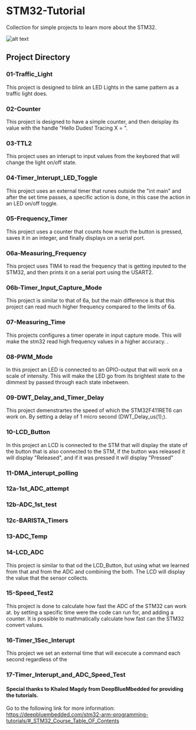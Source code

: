# STM32-Tutorial
Collection for simple projects to learn more about the STM32.

![alt text](https://www.elliottelectronicsupply.com/media/catalog/product/cache/761b8bdecfdca96cdc8841a1a603f814/m/e/media-import-pictures-0000000040438_Def.jpg)

## Project Directory

### 01-Traffic_Light
This project is designed to blink an LED Lights in the same pattern as a traffic light does.

### 02-Counter
This project is designed to have a simple counter, and then deisplay its value with the handle "Hello Dudes! Tracing X = ".

### 03-TTL2
This project uses an interupt to input values from the keybored that will change the light on/off state.

### 04-Timer_Interupt_LED_Toggle
This project uses an external timer that runes outside the "int main" and after the set time passes, a specific action is done, in this case the action in an LED on/off toggle.

### 05-Frequency_Timer
This project uses a counter that counts how much the button is pressed, saves it in an integer, and finally displays on a serial port.

### 06a-Measuring_Frequency
This project uses TIM4 to read the frequency that is getting inputed to the STM32, and then prints it on a serial port using the  USART2.

### 06b-Timer_Input_Capture_Mode
This project is similar to that of 6a, but the main difference is that this project can read much higher frequency compared to the limits of 6a.

### 07-Measuring_Time
This projects configures a timer operate in input capture mode. This will make the stm32 read high frequency values in a higher accuracy.
. 
### 08-PWM_Mode
In this project an LED is connected to an GPIO-output that will work on a scale of intensity. This will make the LED go from its brightest state to the dimmest by passed through each state inbetween.

### 09-DWT_Delay_and_Timer_Delay
This project demenstrartes the speed of which the STM32F411RET6 can work on. By setting a delay of 1 micro second (DWT_Delay_us(1);).

### 10-LCD_Button
In this project an LCD is connected to the STM that will display the state of the button that is also connected to the STM, if the button was released it will display "Released", and if it was pressed it will display "Pressed"

### 11-DMA_interupt_polling


### 12a-1st_ADC_attempt


### 12b-ADC_1st_test


### 12c-BARISTA_Timers


### 13-ADC_Temp


### 14-LCD_ADC
This project is similar to that od the LCD_Button, but using what we learned from that and from the ADC and combining the both. The LCD will display the value that the sensor collects.

### 15-Speed_Test2
This project is done to calculate how fast the ADC of the STM32 can work at. by setting a specific time were the code can run for, and adding a counter. It is possible to mathmatically calculate how fast can the STM32 convert values.

### 16-Timer_1Sec_Interupt
This project we set an external time that will excecute a command each second regardless of the 

### 17-Timer_Interupt_and_ADC_Speed_Test


#### Special thanks to Khaled Magdy from DeepBlueMbedded for providing the tutorials.
Go to the following link for more information:
https://deepbluembedded.com/stm32-arm-programming-tutorials/#_STM32_Course_Table_OF_Contents

